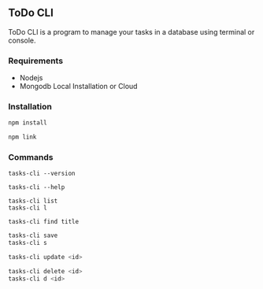 ## ToDo CLI

ToDo CLI is a program to manage your tasks in a database using terminal or console.

### Requirements

- Nodejs
- Mongodb Local Installation or Cloud

### Installation

```sh
npm install
```

```sh
npm link
```

### Commands

```
tasks-cli --version
```

```
tasks-cli --help
```

```
tasks-cli list
tasks-cli l
```

```
tasks-cli find title
```

```sh
tasks-cli save
tasks-cli s
```

```sh
tasks-cli update <id>
```

```sh
tasks-cli delete <id>
tasks-cli d <id>
```
